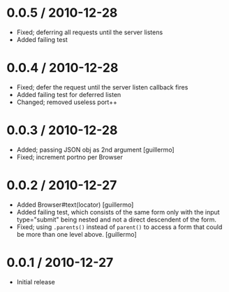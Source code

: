 
0.0.5 / 2010-12-28 
==================

  * Fixed; deferring all requests until the server listens
  * Added failing test

0.0.4 / 2010-12-28 
==================

  * Fixed; defer the request until the server listen callback fires
  * Added failing test for deferred listen
  * Changed; removed useless port++

0.0.3 / 2010-12-28 
==================

  * Added; passing JSON obj as 2nd argument [guillermo]
  * Fixed; increment portno per Browser

0.0.2 / 2010-12-27 
==================

  * Added Browser#text(locator) [guillermo]
  * Added failing test, which consists of the same form only with the input type="submit" being nested and not a direct descendent of the form.
  * Fixed; using `.parents()` instead of `parent()` to access a form that could be more than one level above. [guillermo]

0.0.1 / 2010-12-27 
==================

  * Initial release

